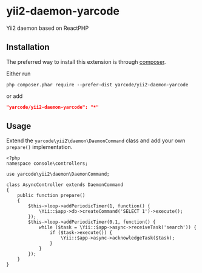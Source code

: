 # yii2-daemon-yarcode
Yii2 daemon based on ReactPHP

## Installation

The preferred way to install this extension is through [composer](http://getcomposer.org/download/).

Either run

```
php composer.phar require --prefer-dist yarcode/yii2-daemon-yarcode
```

or add

```json
"yarcode/yii2-daemon-yarcode": "*"
```

## Usage

Extend the `yarcode\yii2\daemon\DaemonCommand` class and add your own `prepare()` implementation.

```
<?php
namespace console\controllers;

use yarcode\yii2\daemon\DaemonCommand;

class AsyncController extends DaemonCommand
{
    public function prepare()
    {
        $this->loop->addPeriodicTimer(1, function() {
            \Yii::$app->db->createCommand('SELECT 1')->execute();
        });
        $this->loop->addPeriodicTimer(0.1, function() {
            while ($task = \Yii::$app->async->receiveTask('search')) {
                if ($task->execute()) {
                    \Yii::$app->async->acknowledgeTask($task);
                }
            }
        });
    }
}
```
